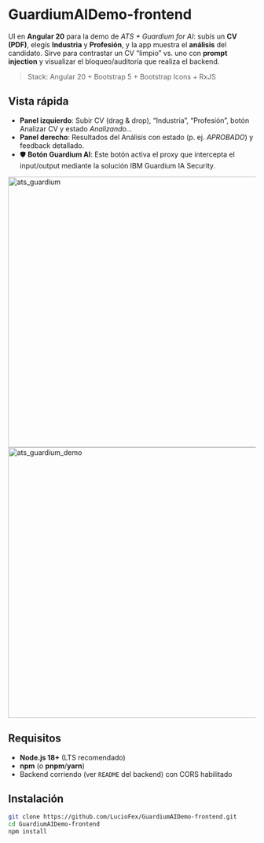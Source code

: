 <!-- # GuardiumAIDemo-frontend
Frontend para la demo de IBM Guardium AI de Xelere

<img src="https://github.com/user-attachments/assets/4b6f2393-614a-482b-9478-e14f2866555d" width=750px height=auto>
-->

# GuardiumAIDemo-frontend

UI en **Angular 20** para la demo de *ATS + Guardium for AI*: subís un **CV (PDF)**, elegís **Industria** y **Profesión**, y la app muestra el **análisis** del candidato. Sirve para contrastar un CV “limpio” vs. uno con **prompt injection** y visualizar el bloqueo/auditoría que realiza el backend.

> Stack: Angular 20 + Bootstrap 5 + Bootstrap Icons + RxJS

## Vista rápida

- **Panel izquierdo**: Subir CV (drag & drop), “Industria”, “Profesión”, botón Analizar CV y estado *Analizando…*  
- **Panel derecho**: Resultados del Análisis con estado (p. ej. *APROBADO*) y feedback detallado.
- 🛡 **Botón Guardium AI**: Este botón activa el proxy que intercepta el input/output mediante la solución IBM Guardium IA Security.

<img width="550" height="auto" alt="ats_guardium" src="https://github.com/user-attachments/assets/83e8e3a5-28f8-4c7e-b3c3-e481daf4286f" />
<img width="550" height="auto" alt="ats_guardium_demo" src="https://github.com/user-attachments/assets/2645e4dc-4273-4d6b-a86a-99609d15aed0" />


## Requisitos

- **Node.js 18+** (LTS recomendado)  
- **npm** (o **pnpm**/**yarn**)  
- Backend corriendo (ver `README` del backend) con CORS habilitado

## Instalación

```bash
git clone https://github.com/LucioFex/GuardiumAIDemo-frontend.git
cd GuardiumAIDemo-frontend
npm install
```
